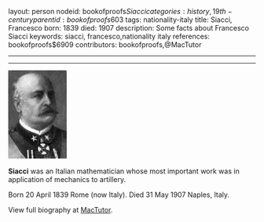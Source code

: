 layout: person
nodeid: bookofproofs$Siacci
categories: history,19th-century
parentid: bookofproofs$603
tags: nationality-italy
title: Siacci, Francesco
born: 1839
died: 1907
description: Some facts about Francesco Siacci
keywords: siacci, francesco,nationality italy
references: bookofproofs$6909
contributors: bookofproofs,@MacTutor

---


---

![Siacci.jpg](https://github.com/bookofproofs/bookofproofs.github.io/blob/main/_sources/_assets/images/portraits/Siacci.jpg?raw=true)

**Siacci** was an Italian mathematician whose most important work was in application of mechanics to artillery.

Born 20 April 1839 Rome (now Italy). Died 31 May 1907 Naples, Italy.


View full biography at [MacTutor](https://mathshistory.st-andrews.ac.uk/Biographies/Siacci/).